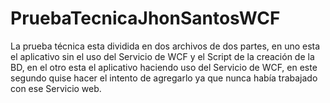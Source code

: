 # PruebaTecnicaJhonSantosWCF
La prueba técnica esta dividida en dos archivos de dos partes, 
en uno esta el aplicativo sin el uso del Servicio de WCF y el Script de la creación de la BD,
en el otro esta el aplicativo haciendo uso del Servicio de WCF,
en este segundo quise hacer el intento de agregarlo ya que nunca había trabajado con ese Servicio web.
